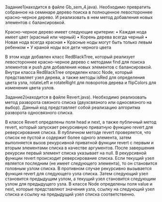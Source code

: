Задание1(находится в файле Gb_sem_4.java).
Необходимо превратить собранное на семинаре дерево поиска в полноценное левостороннее красно-черное дерево. И реализовать в нем метод добавления новых элементов с балансировкой.

Красно-черное дерево имеет следующие критерии:
• Каждая нода имеет цвет (красный или черный)
• Корень дерева всегда черный
• Новая нода всегда красная
• Красные ноды могут быть только левым ребенком
• У краной ноды все дети черного цвета

В этом коде добавлен класс RedBlackTree, который реализует левостороннее красно-черное дерево с методами find для поиска элементов и push для добавления новых элементов с балансировкой. Внутри класса RedBlackTree определен класс Node, который представляет узел дерева, а также методы isRed для определения цвета узла, rotateLeft и rotateRight для поворотов дерева и flipColors для изменения цвета узлов.

Задание2(находится в файле Revert.java).
Необходимо реализовать метод разворота связного списка (двухсвязного или односвязного на выбор).
Данный код представляет собой реализацию алгоритма разворота односвязного списка.

В классе Revert определены поля head и next, а также публичный метод revert, который запускает рекурсивную приватную функцию revert для реверсирования списка. В публичном методе revert проверяется, что список не пустой и содержит более одного элемента, затем выполняется вызов рекурсивной приватной функции revert с первым и вторым элементами списка в качестве аргументов. После завершения рекурсии первый элемент списка указывает на null.
В рекурсивной функции revert происходит реверсирование списка. Если текущий узел является последним (не имеет следующего элемента), то он становится головным узлом списка. В противном случае рекурсивно вызывается функция revert для следующего узла списка. Затем следующий узел становится предыдущим узлом, а текущий узел становится следующим узлом для предыдущего узла.
В классе Node определены поля value и next, которые представляют значения узла, ссылку на следующий узел списка и ссылку на предыдущий узел списка соответственно.
